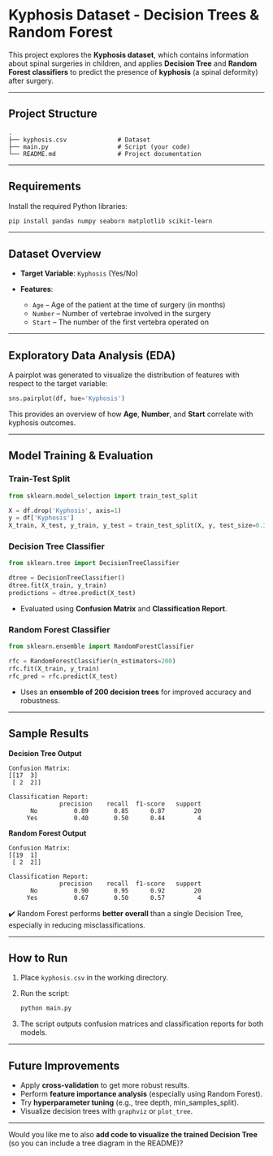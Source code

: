 #  Kyphosis Dataset - Decision Trees & Random Forest

This project explores the **Kyphosis dataset**, which contains information about spinal surgeries in children, and applies **Decision Tree** and **Random Forest classifiers** to predict the presence of **kyphosis** (a spinal deformity) after surgery.

---

## Project Structure

```
.
├── kyphosis.csv              # Dataset
├── main.py                   # Script (your code)
└── README.md                 # Project documentation
```

---

## Requirements

Install the required Python libraries:

```bash
pip install pandas numpy seaborn matplotlib scikit-learn
```

---

##  Dataset Overview

* **Target Variable**: `Kyphosis` (Yes/No)
* **Features**:

  * `Age` – Age of the patient at the time of surgery (in months)
  * `Number` – Number of vertebrae involved in the surgery
  * `Start` – The number of the first vertebra operated on

---

##  Exploratory Data Analysis (EDA)

A pairplot was generated to visualize the distribution of features with respect to the target variable:

```python
sns.pairplot(df, hue='Kyphosis')
```

This provides an overview of how **Age**, **Number**, and **Start** correlate with kyphosis outcomes.

---

##  Model Training & Evaluation

### Train-Test Split

```python
from sklearn.model_selection import train_test_split

X = df.drop('Kyphosis', axis=1)
y = df['Kyphosis']
X_train, X_test, y_train, y_test = train_test_split(X, y, test_size=0.33, random_state=42)
```

### Decision Tree Classifier

```python
from sklearn.tree import DecisionTreeClassifier

dtree = DecisionTreeClassifier()
dtree.fit(X_train, y_train)
predictions = dtree.predict(X_test)
```

* Evaluated using **Confusion Matrix** and **Classification Report**.

### Random Forest Classifier

```python
from sklearn.ensemble import RandomForestClassifier

rfc = RandomForestClassifier(n_estimators=200)
rfc.fit(X_train, y_train)
rfc_pred = rfc.predict(X_test)
```

* Uses an **ensemble of 200 decision trees** for improved accuracy and robustness.

---

##  Sample Results

**Decision Tree Output**

```
Confusion Matrix:
[[17  3]
 [ 2  2]]

Classification Report:
              precision    recall  f1-score   support
      No          0.89       0.85      0.87        20
     Yes          0.40       0.50      0.44         4
```

**Random Forest Output**

```
Confusion Matrix:
[[19  1]
 [ 2  2]]

Classification Report:
              precision    recall  f1-score   support
      No          0.90       0.95      0.92        20
     Yes          0.67       0.50      0.57         4
```

✔️ Random Forest performs **better overall** than a single Decision Tree, especially in reducing misclassifications.

---

##  How to Run

1. Place `kyphosis.csv` in the working directory.
2. Run the script:

   ```bash
   python main.py
   ```
3. The script outputs confusion matrices and classification reports for both models.

---

##  Future Improvements

* Apply **cross-validation** to get more robust results.
* Perform **feature importance analysis** (especially using Random Forest).
* Try **hyperparameter tuning** (e.g., tree depth, min\_samples\_split).
* Visualize decision trees with `graphviz` or `plot_tree`.

---

Would you like me to also **add code to visualize the trained Decision Tree** (so you can include a tree diagram in the README)?
